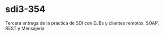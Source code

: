 # sdi3-354
Tercera entrega de la práctica de SDI con EJBs y clientes remotos, SOAP, REST y Mensajería
